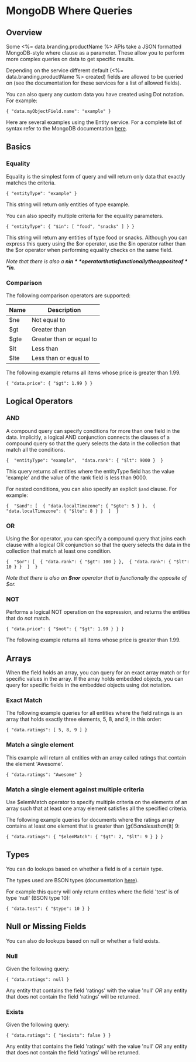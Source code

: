 # MongoDB Where Queries
## Overview
Some <%= data.branding.productName %> APIs take a JSON formatted MongoDB-style where clause as a parameter.  These allow you to perform more complex queries on data to get specific results.

Depending on the service different default (<%= data.branding.productName %> created) fields are allowed to be queried on (see the documentation for these services for a list of allowed fields).

You can also query any custom data you have created using Dot notation. For example:

`{ "data.myObjectField.name": "example" }`

Here are several examples using the Entity service.  For a complete list of syntax refer to the MongoDB documentation <a href="https://docs.mongodb.com/v2.4/reference/operator/query/" target="_blank">here</a>.


## Basics

### Equality

Equality is the simplest form of query and will return only data that exactly matches the criteria.

`{ "entityType": "example" }`

This string will return only entities of type example.

You can also specify multiple criteria for the equality parameters.

`{ "entityType": { "$in": [ "food", "snacks" ] } }`

This string will return any entities of type food or snacks.  Although you can express this query using the $or operator, use the $in operator rather than the $or operator when performing equality checks on the same field.

*Note that there is also a **$nin** operator that is functionally the opposite of **$in**.*


### Comparison

The following comparison operators are supported:

Name | Description
-----| -----------
$ne | Not equal to
$gt | Greater than
$gte | Greater than or equal to
$lt | Less than
$lte | Less than or equal to

The following example returns all items whose price is greater than 1.99.

`{ "data.price": { "$gt": 1.99 } }`


## Logical Operators

### AND

A compound query can specify conditions for more than one field in the data. Implicitly, a logical AND conjunction connects the clauses of a compound query so that the query selects the data in the collection that match all the conditions.

`{ 
  "entityType": "example", 
  "data.rank": { "$lt": 9000 } 
}`

This query returns all entities where the entityType field has the value 'example' and the value of the rank field is less than 9000.

For nested conditions, you can also specify an explicit `$and` clause. For example:

`{ 
  "$and": [ 
    { "data.localTimezone": { "$gte": 5 } }, 
    { "data.localTimezone": { "$lte": 8 } } 
  ] 
}`


### OR

Using the $or operator, you can specify a compound query that joins each clause with a logical OR conjunction so that the query selects the data in the collection that match at least one condition.

`{ 
  "$or": [ 
    { "data.rank": { "$gt": 100 } }, 
    { "data.rank": { "$lt": 10 } } 
  ] 
}`

*Note that there is also an **$nor** operator that is functionally the opposite of $or.*


### NOT

Performs a logical NOT operation on the expression, and returns the entities that do *not* match.

`{ "data.price": { "$not": { "$gt": 1.99 } } }`

The following example returns all items whose price is greater than 1.99.


## Arrays

When the field holds an array, you can query for an exact array match or for specific values in the array. If the array holds embedded objects, you can query for specific fields in the embedded objects using dot notation.

### Exact Match

The following example queries for all entities where the field ratings is an array that holds exactly three elements, 5, 8, and 9, in this order:

`{ "data.ratings": [ 5, 8, 9 ] }`

### Match a single element

This example will return all entities with an array called ratings that contain the element 'Awesome'.

`{ "data.ratings": "Awesome" }`


### Match a single element against multiple criteria

Use $elemMatch operator to specify multiple criteria on the elements of an array such that at least one array element satisfies all the specified criteria.

The following example queries for documents where the ratings array contains at least one element that is greater than ($gt) 5 and less than ($lt) 9:

`{ "data.ratings": { "$elemMatch": { "$gt": 2, "$lt": 9 } } }`


## Types

You can do lookups based on whether a field is of a certain type.

The types used are BSON types (documentation <a href="https://docs.mongodb.org/manual/reference/bson-types/" target="_blank">here</a>).

For example this query will only return entites where the field 'test' is of type 'null' (BSON type 10):

`{ "data.test": { "$type": 10 } }`


## Null or Missing Fields

You can also do lookups based on null or whether a field exists.

### Null

Given the following query:

`{ "data.ratings": null }`

Any entity that contains the field 'ratings' with the value 'null' *OR* any entity that does not contain the field 'ratings' will be returned.

### Exists

Given the following query:

`{ "data.ratings": { "$exists": false } }`

Any entity that contains the field 'ratings' with the value 'null' *OR* any entity that does not contain the field 'ratings' will be returned.
